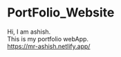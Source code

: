 # PortFolio_Website
Hi, I am ashish. <br />
This is my portfolio webApp. <br/>
https://mr-ashish.netlify.app/

